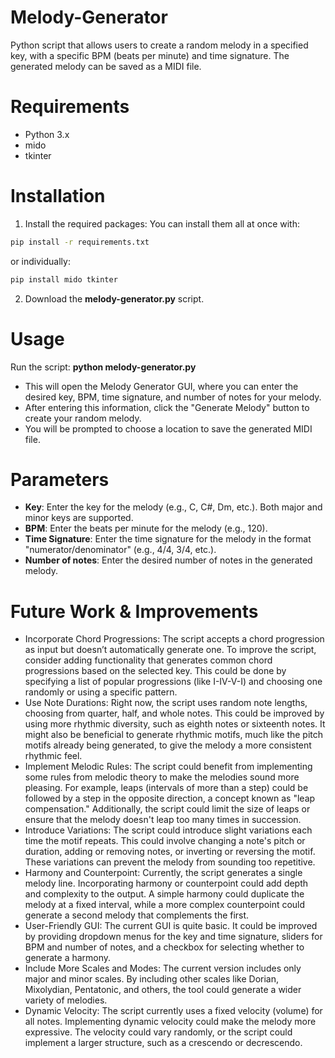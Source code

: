 # Melody-Generator
Python script that allows users to create a random melody in a specified key, with a specific BPM (beats per minute) and time signature. The generated melody can be saved as a MIDI file.

# Requirements
- Python 3.x
- mido
- tkinter

# Installation
1) Install the required packages:
You can install them all at once with:
```bash
pip install -r requirements.txt
```
or individually:
```bash
pip install mido tkinter
```
2) Download the **melody-generator.py** script.

# Usage
Run the script:
**python melody-generator.py**
- This will open the Melody Generator GUI, where you can enter the desired key, BPM, time signature, and number of notes for your melody. 
- After entering this information, click the "Generate Melody" button to create your random melody. 
- You will be prompted to choose a location to save the generated MIDI file.

# Parameters
- **Key**: Enter the key for the melody (e.g., C, C#, Dm, etc.). Both major and minor keys are supported.
- **BPM**: Enter the beats per minute for the melody (e.g., 120).
- **Time Signature**: Enter the time signature for the melody in the format "numerator/denominator" (e.g., 4/4, 3/4, etc.).
- **Number of notes**: Enter the desired number of notes in the generated melody.

# Future Work & Improvements 

- Incorporate Chord Progressions: The script accepts a chord progression as input but doesn’t automatically generate one. To improve the script, consider adding functionality that generates common chord progressions based on the selected key. This could be done by specifying a list of popular progressions (like I-IV-V-I) and choosing one randomly or using a specific pattern.
- Use Note Durations: Right now, the script uses random note lengths, choosing from quarter, half, and whole notes. This could be improved by using more rhythmic diversity, such as eighth notes or sixteenth notes. It might also be beneficial to generate rhythmic motifs, much like the pitch motifs already being generated, to give the melody a more consistent rhythmic feel.
- Implement Melodic Rules: The script could benefit from implementing some rules from melodic theory to make the melodies sound more pleasing. For example, leaps (intervals of more than a step) could be followed by a step in the opposite direction, a concept known as "leap compensation." Additionally, the script could limit the size of leaps or ensure that the melody doesn't leap too many times in succession.
- Introduce Variations: The script could introduce slight variations each time the motif repeats. This could involve changing a note's pitch or duration, adding or removing notes, or inverting or reversing the motif. These variations can prevent the melody from sounding too repetitive.
- Harmony and Counterpoint: Currently, the script generates a single melody line. Incorporating harmony or counterpoint could add depth and complexity to the output. A simple harmony could duplicate the melody at a fixed interval, while a more complex counterpoint could generate a second melody that complements the first.
- User-Friendly GUI: The current GUI is quite basic. It could be improved by providing dropdown menus for the key and time signature, sliders for BPM and number of notes, and a checkbox for selecting whether to generate a harmony.
- Include More Scales and Modes: The current version includes only major and minor scales. By including other scales like Dorian, Mixolydian, Pentatonic, and others, the tool could generate a wider variety of melodies.
- Dynamic Velocity: The script currently uses a fixed velocity (volume) for all notes. Implementing dynamic velocity could make the melody more expressive. The velocity could vary randomly, or the script could implement a larger structure, such as a crescendo or decrescendo.
